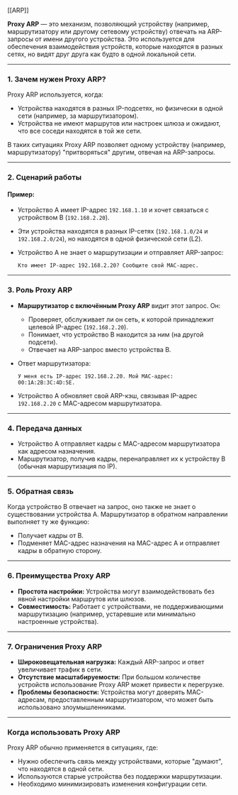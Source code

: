 [[ARP]]


**Proxy ARP** — это механизм, позволяющий устройству (например, маршрутизатору или другому сетевому устройству) отвечать на ARP-запросы от имени другого устройства. Это используется для обеспечения взаимодействия устройств, которые находятся в разных сетях, но видят друг друга как будто в одной локальной сети.

---

### **1. Зачем нужен Proxy ARP?**

Proxy ARP используется, когда:

- Устройства находятся в разных IP-подсетях, но физически в одной сети (например, за маршрутизатором).
- Устройства не имеют маршрутов или настроек шлюза и ожидают, что все соседи находятся в той же сети.

В таких ситуациях Proxy ARP позволяет одному устройству (например, маршрутизатору) "притворяться" другим, отвечая на ARP-запросы.

---

### **2. Сценарий работы**

#### Пример:

- Устройство A имеет IP-адрес `192.168.1.10` и хочет связаться с устройством B (`192.168.2.20`).
- Эти устройства находятся в разных IP-сетях (`192.168.1.0/24` и `192.168.2.0/24`), но находятся в одной физической сети (L2).
- Устройство A не знает о маршрутизации и отправляет ARP-запрос:
    
    `Кто имеет IP-адрес 192.168.2.20? Сообщите свой MAC-адрес.`
    

---

### **3. Роль Proxy ARP**

- **Маршрутизатор с включённым Proxy ARP** видит этот запрос. Он:
    
    - Проверяет, обслуживает ли он сеть, к которой принадлежит целевой IP-адрес (`192.168.2.20`).
    - Понимает, что устройство B находится за ним (на другой подсети).
    - Отвечает на ARP-запрос вместо устройства B.
- Ответ маршрутизатора:
    
    `У меня есть IP-адрес 192.168.2.20. Мой MAC-адрес: 00:1A:2B:3C:4D:5E.`
    
- Устройство A обновляет свой ARP-кэш, связывая IP-адрес `192.168.2.20` с MAC-адресом маршрутизатора.
    

---

### **4. Передача данных**

- Устройство A отправляет кадры с MAC-адресом маршрутизатора как адресом назначения.
- Маршрутизатор, получив кадры, перенаправляет их к устройству B (обычная маршрутизация по IP).

---

### **5. Обратная связь**

Когда устройство B отвечает на запрос, оно также не знает о существовании устройства A. Маршрутизатор в обратном направлении выполняет ту же функцию:

- Получает кадры от B.
- Подменяет MAC-адрес назначения на MAC-адрес A и отправляет кадры в обратную сторону.

---

### **6. Преимущества Proxy ARP**

- **Простота настройки:** Устройства могут взаимодействовать без явной настройки маршрутов или шлюзов.
- **Совместимость:** Работает с устройствами, не поддерживающими маршрутизацию (например, устаревшие или минимально настроенные устройства).

---

### **7. Ограничения Proxy ARP**

- **Широковещательная нагрузка:** Каждый ARP-запрос и ответ увеличивает трафик в сети.
- **Отсутствие масштабируемости:** При большом количестве устройств использование Proxy ARP может привести к перегрузке.
- **Проблемы безопасности:** Устройства могут доверять MAC-адресам, предоставленным маршрутизатором, что может быть использовано злоумышленниками.

---

### **Когда использовать Proxy ARP**

Proxy ARP обычно применяется в ситуациях, где:

- Нужно обеспечить связь между устройствами, которые "думают", что находятся в одной сети.
- Используются старые устройства без поддержки маршрутизации.
- Необходимо минимизировать изменения конфигурации сети.